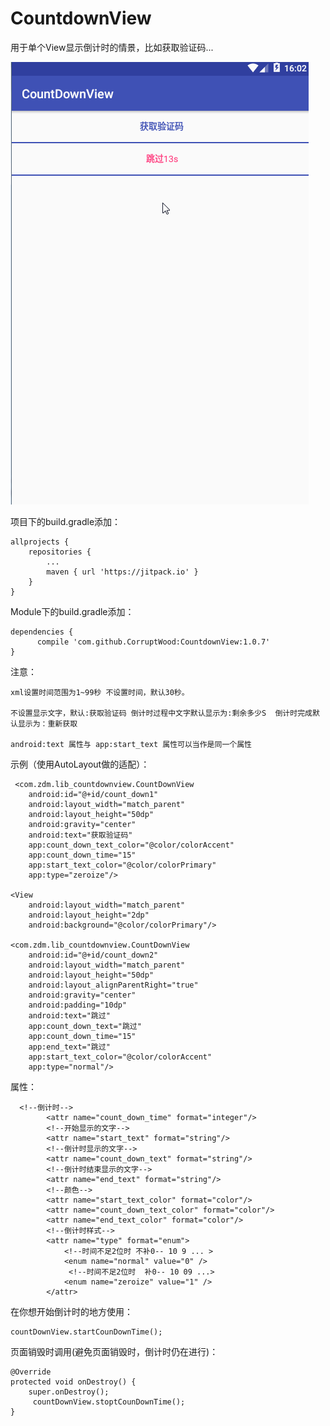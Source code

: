 # CountdownView
用于单个View显示倒计时的情景，比如获取验证码...

![image](https://github.com/CorruptWood/CountdownView/blob/master/coundown.gif?raw=true)

项目下的build.gradle添加：

	allprojects {
		repositories {
			...
			maven { url 'https://jitpack.io' }
		}
	}

Module下的build.gradle添加：

	dependencies {
	      compile 'com.github.CorruptWood:CountdownView:1.0.7'
	}

注意：

	xml设置时间范围为1~99秒 不设置时间，默认30秒。
	
	不设置显示文字，默认:获取验证码 倒计时过程中文字默认显示为:剩余多少S  倒计时完成默认显示为：重新获取
	
	android:text 属性与 app:start_text 属性可以当作是同一个属性
	
	


示例（使用AutoLayout做的适配）：
     
     <com.zdm.lib_countdownview.CountDownView
        android:id="@+id/count_down1"
        android:layout_width="match_parent"
        android:layout_height="50dp"
        android:gravity="center"
        android:text="获取验证码"
        app:count_down_text_color="@color/colorAccent"
        app:count_down_time="15"
        app:start_text_color="@color/colorPrimary"
        app:type="zeroize"/>

    <View
        android:layout_width="match_parent"
        android:layout_height="2dp"
        android:background="@color/colorPrimary"/>

    <com.zdm.lib_countdownview.CountDownView
        android:id="@+id/count_down2"
        android:layout_width="match_parent"
        android:layout_height="50dp"
        android:layout_alignParentRight="true"
        android:gravity="center"
        android:padding="10dp"
        android:text="跳过"
        app:count_down_text="跳过"
        app:count_down_time="15"
        app:end_text="跳过"
        app:start_text_color="@color/colorAccent"
        app:type="normal"/>


属性：
      
      <!--倒计时-->
            <attr name="count_down_time" format="integer"/>
            <!--开始显示的文字-->
            <attr name="start_text" format="string"/>
            <!--倒计时显示的文字-->
            <attr name="count_down_text" format="string"/>
            <!--倒计时结束显示的文字-->
            <attr name="end_text" format="string"/>
            <!--颜色-->
            <attr name="start_text_color" format="color"/>
            <attr name="count_down_text_color" format="color"/>
            <attr name="end_text_color" format="color"/>
            <!--倒计时样式-->
            <attr name="type" format="enum">
                <!--时间不足2位时 不补0-- 10 9 ... >
                <enum name="normal" value="0" />
                 <!--时间不足2位时  补0-- 10 09 ...>
                <enum name="zeroize" value="1" />
            </attr>


在你想开始倒计时的地方使用：
        
    countDownView.startCounDownTime();

页面销毁时调用(避免页面销毁时，倒计时仍在进行)：
    
    @Override
    protected void onDestroy() {
        super.onDestroy();
         countDownView.stoptCounDownTime();
    }

